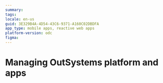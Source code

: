 ```yaml
---
summary: 
tags: 
locale: en-us
guid: 3E329B4A-4D54-43C6-9371-A160C02DBDFA
app_type: mobile apps, reactive web apps
platform-version: odc
figma: 
---
```


# Managing OutSystems platform and apps
